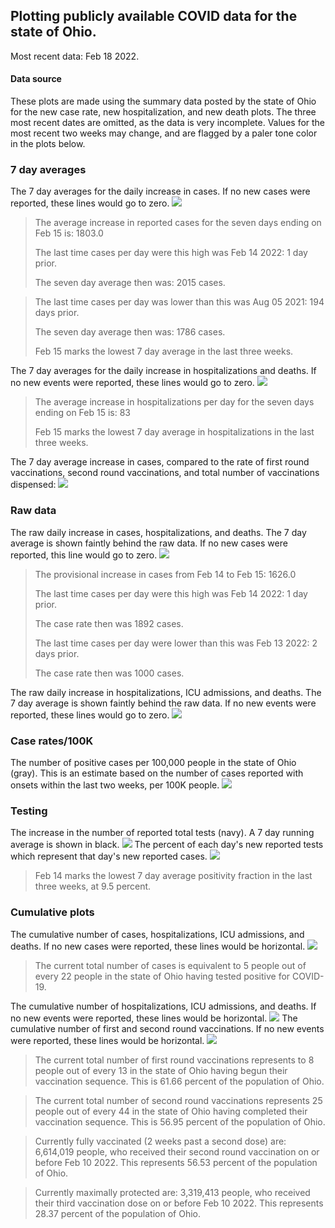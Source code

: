 ## Plotting publicly available COVID data for the state of Ohio. 

Most recent data: Feb 18 2022. 

#### Data source
These plots are made using the summary data posted by the state of Ohio for the new case rate,
    new hospitalization, and new death plots. The three most recent dates are omitted, as the data is very incomplete. Values for the most recent two weeks may change, and are flagged by a paler tone color in the plots below. 

### 7 day averages
The 7 day averages for the daily increase in cases. If no new cases were reported, these lines would go to zero.
![](7dayaverage_cases.png)

>The average increase in reported cases for the seven days ending on Feb 15 is: 1803.0
>
>The last time cases per day were this high was Feb 14 2022: 1 day prior.
>
>The seven day average then was: 2015 cases.

>
>The last time cases per day was lower than this was Aug 05 2021: 194 days prior.
>
>The seven day average then was: 1786 cases.
>
>Feb 15 marks the lowest 7 day average in the last three weeks.

The 7 day averages for the daily increase in hospitalizations and deaths. If no new events were reported, these lines would go to zero.
![](7dayaverage_hospital.png)

>The average increase in hospitalizations per day for the seven days ending on Feb 15 is: 83
>
>Feb 15 marks the lowest 7 day average in hospitalizations in the last three weeks.

The 7 day average increase in cases, compared to the rate of first round vaccinations, second round vaccinations, and total number of vaccinations dispensed:
![](DailyVaccinationsCases.png)

### Raw data
The raw daily increase in cases, hospitalizations, and deaths. The 7 day average is shown faintly behind the raw data. If no new cases were reported, this line would go to zero.
![](DailyCases.png)

>The provisional increase in cases from Feb 14 to Feb 15: 1626.0 
>
>The last time cases per day were this high was Feb 14 2022: 1 day prior. 
>
>The case rate then was 1892 cases.
>
>The last time cases per day were lower than this was Feb 13 2022: 2 days prior. 
>
>The case rate then was 1000 cases.

The raw daily increase in hospitalizations, ICU admissions, and deaths. The 7 day average is shown faintly behind the raw data. If no new events were reported, these lines would go to zero.
![](DailyHospitalizations.png)

### Case rates/100K 

The number of positive cases per 100,000 people in the state of Ohio (gray). This is an estimate based on the number of cases reported with onsets within the last two weeks, per 100K people.
![](7dayaverage_rate.png)
### Testing

The increase in the number of reported total tests (navy). A 7 day running average is shown in black.
![](DailyTests.png)
The percent of each day's new reported tests which represent that day's new reported cases.
![](percentpositive_tests.png)

>Feb 14 marks the lowest 7 day average positivity fraction in the last three weeks, at 9.5 percent.

### Cumulative plots
The cumulative number of cases, hospitalizations, ICU admissions, and deaths. If no new cases were reported, these lines would be horizontal.
![](Cases.png)

>The current total number of cases is equivalent to 5 people out of every 22 people in the state of Ohio having tested positive for COVID-19.

The cumulative number of hospitalizations, ICU admissions, and deaths. If no new events were reported, these lines would be horizontal.
![](Hospitalizations.png)
The cumulative number of first and second round vaccinations. If no new events were reported, these lines would be horizontal.
![](Vaccinations.png)

>The current total number of first round vaccinations represents to 8 people out of every 13 in the state of Ohio having begun their vaccination sequence.
>This is 61.66 percent of the population of Ohio.

>The current total number of second round vaccinations represents 25 people out of every 44 in the state of Ohio having completed their vaccination sequence.
>This is 56.95 percent of the population of Ohio.

>Currently fully vaccinated (2 weeks past a second dose) are: 6,614,019 people, who received their second round vaccination on or before Feb 10 2022.
>This represents 56.53 percent of the population of Ohio.

>Currently maximally protected are: 3,319,413 people, who received their third vaccination dose on or before Feb 10 2022.
>This represents 28.37 percent of the population of Ohio.


